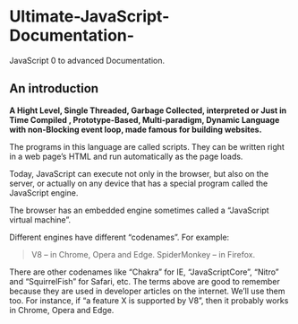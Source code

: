 # Ultimate-JavaScript-Documentation-
JavaScript 0 to advanced Documentation.

## An introduction

**A Hight Level, Single Threaded, Garbage Collected, interpreted or Just in Time Compiled , Prototype-Based, Multi-paradigm, Dynamic Language with non-Blocking event loop, made famous for building websites.**

The programs in this language are called scripts. They can be written right in a web page’s HTML and run automatically as the page loads.

Today, JavaScript can execute not only in the browser, but also on the server, or actually on any device that has a special program called the JavaScript engine.

The browser has an embedded engine sometimes called a “JavaScript virtual machine”.

Different engines have different “codenames”. For example:

>V8 – in Chrome, Opera and Edge.
>SpiderMonkey – in Firefox.

There are other codenames like “Chakra” for IE, “JavaScriptCore”, “Nitro” and “SquirrelFish” for Safari, etc.
The terms above are good to remember because they are used in developer articles on the internet. We’ll use them too. For instance, if “a feature X is supported by V8”, then it probably works in Chrome, Opera and Edge.

